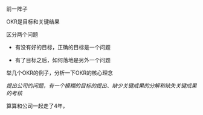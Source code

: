 前一阵子

OKR是目标和关键结果

区分两个问题

* 有没有好的目标，正确的目标是一个问题

* 有了目标之后，如何落地是另外一个问题

举几个OKR的例子，分析一下OKR的核心理念

_提出公司的问题，有一个模糊的目标的提出、缺少关键成果的分解和缺失关键成果的考核_

算算和公司一起走了4年，

